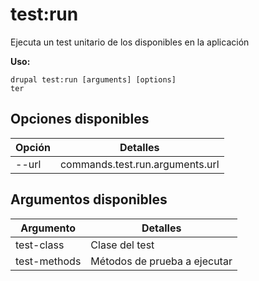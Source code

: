 # test:run
Ejecuta un test unitario de los disponibles en la aplicación

**Uso:**
```
drupal test:run [arguments] [options]
ter
```

## Opciones disponibles
Opción | Detalles
-------|-------------
--url | commands.test.run.arguments.url

## Argumentos disponibles
Argumento | Detalles
---------|-------------
test-class | Clase del test
test-methods | Métodos de prueba a ejecutar
